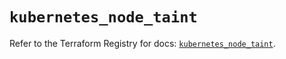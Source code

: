 # `kubernetes_node_taint`

Refer to the Terraform Registry for docs: [`kubernetes_node_taint`](https://registry.terraform.io/providers/hashicorp/kubernetes/2.29.0/docs/resources/node_taint).
